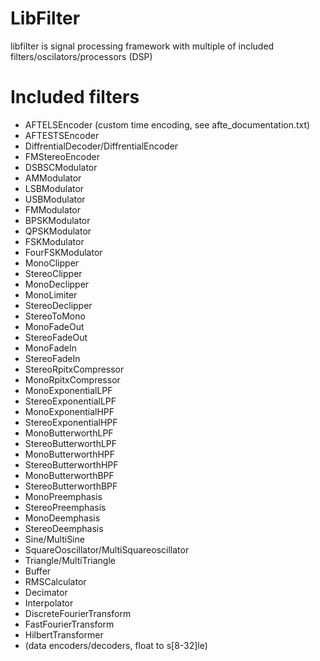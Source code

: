 # LibFilter
libfilter is signal processing framework with multiple of included filters/oscilators/processors (DSP)

# Included filters
- AFTELSEncoder (custom time encoding, see afte_documentation.txt)
- AFTESTSEncoder
- DiffrentialDecoder/DiffrentialEncoder
- FMStereoEncoder
- DSBSCModulator
- AMModulator
- LSBModulator
- USBModulator
- FMModulator
- BPSKModulator
- QPSKModulator
- FSKModulator
- FourFSKModulator
- MonoClipper
- StereoClipper
- MonoDeclipper
- MonoLimiter
- StereoDeclipper
- StereoToMono
- MonoFadeOut
- StereoFadeOut
- MonoFadeIn
- StereoFadeIn
- StereoRpitxCompressor
- MonoRpitxCompressor
- MonoExponentialLPF
- StereoExponentialLPF
- MonoExponentialHPF
- StereoExponentialHPF
- MonoButterworthLPF
- StereoButterworthLPF
- MonoButterworthHPF
- StereoButterworthHPF
- MonoButterworthBPF
- StereoButterworthBPF
- MonoPreemphasis
- StereoPreemphasis
- MonoDeemphasis
- StereoDeemphasis
- Sine/MultiSine
- SquareOoscillator/MultiSquareoscillator
- Triangle/MultiTriangle
- Buffer
- RMSCalculator
- Decimator
- Interpolator
- DiscreteFourierTransform
- FastFourierTransform
- HilbertTransformer
- (data encoders/decoders, float to s[8-32]le)